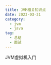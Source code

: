 ```yaml
---
title: JVM相关知识点
date: 2023-03-31
category:
  - jvm
  - java
tag:
  - 总结
  - 面试
---
```


JVM虚拟机入门
<!-- more -->


